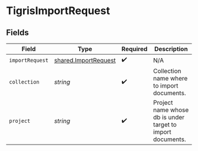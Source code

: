 # TigrisImportRequest


## Fields

| Field                                                        | Type                                                         | Required                                                     | Description                                                  |
| ------------------------------------------------------------ | ------------------------------------------------------------ | ------------------------------------------------------------ | ------------------------------------------------------------ |
| `importRequest`                                              | [shared.ImportRequest](../../models/shared/importrequest.md) | :heavy_check_mark:                                           | N/A                                                          |
| `collection`                                                 | *string*                                                     | :heavy_check_mark:                                           | Collection name where to import documents.                   |
| `project`                                                    | *string*                                                     | :heavy_check_mark:                                           | Project name whose db is under target to import documents.   |